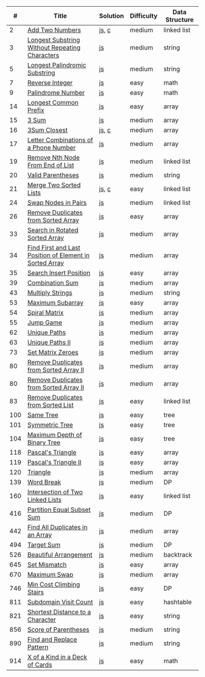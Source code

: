 |#|Title|Solution|Difficulty|Data Structure|
|--|--- |--------|----------|--------------|
|2|[Add Two Numbers](https://leetcode.com/problems/add-two-numbers/description/)|[js](https://github.com/OrekiSH/algorithms/blob/master/src/leetcode/medium/add-two-numbers-2/js/solution.js), [c](https://github.com/OrekiSH/algorithms/blob/master/src/leetcode/medium/add-two-numbers-2/c/solution.c)|medium|linked list|
|3|[Longest Substring Without Repeating Characters](https://leetcode.com/problems/longest-substring-without-repeating-characters/description/)|[js](https://github.com/OrekiSH/algorithms/blob/master/src/leetcode/medium/longest-substring-without-repeating-characters-3/js/solution.js)|medium|string|
|5|[Longest Palindromic Substring](https://leetcode.com/problems/longest-palindromic-substring/description/)|[js](https://github.com/OrekiSH/algorithms/blob/master/src/leetcode/medium/longest-palindromic-substring-5/js/solution.js)|medium|string|
|7|[Reverse Integer](https://leetcode.com/problems/reverse-integer/description/)|[js](https://github.com/OrekiSH/algorithms/blob/master/src/leetcode/easy/reverse-integer-7/js/solution.js)|easy|math|
|9|[Palindrome Number](https://leetcode.com/problems/palindrome-number/description/)|[js](https://github.com/OrekiSH/algorithms/blob/master/src/leetcode/easy/palindrome-number-9/js/solution.js)|easy|math|
|14|[Longest Common Prefix](https://leetcode.com/problems/longest-common-prefix/description/)|[js](https://github.com/OrekiSH/algorithms/blob/master/src/leetcode/easy/longest-common-prefix-14/js/solution.js)|easy|array|
|15|[3 Sum](https://leetcode.com/problems/triangle/description/)|[js](https://github.com/OrekiSH/algorithms/blob/master/src/leetcode/medium/3sum-15/js/solution.js)|medium|array|
|16|[3Sum Closest](https://leetcode.com/problems/3sum-closest/description/)|[js](https://github.com/OrekiSH/algorithms/blob/master/src/leetcode/medium/3sum-closest-16/js/solution.js), [c](https://github.com/OrekiSH/algorithms/blob/master/src/leetcode/medium/3sum-closest-16/c/solution.c)|medium|array|
|17|[Letter Combinations of a Phone Number](https://leetcode.com/problems/letter-combinations-of-a-phone-number/description/)|[js](https://github.com/OrekiSH/algorithms/blob/master/src/leetcode/medium/letter-combinations-of-a-phone-number-17/js/solution.js)|medium|array|
|19|[Remove Nth Node From End of List](https://leetcode.com/problems/remove-nth-node-from-end-of-list/description/)|[js](https://github.com/OrekiSH/algorithms/blob/master/src/leetcode/medium/remove-nth-node-from-end-of-list-19/js/solution.js)|medium|linked list|
|20|[Valid Parentheses](https://leetcode.com/problems/valid-parentheses/description/)|[js](https://github.com/OrekiSH/algorithms/blob/master/src/leetcode/medium/valid-parentheses-20/js/solution.js)|medium|string|
|21|[Merge Two Sorted Lists](https://leetcode.com/submissions/detail/167538036/)|[js](https://github.com/OrekiSH/algorithms/blob/master/src/leetcode/easy/merge-two-sorted-lists-21/js/solution.js), [c](https://github.com/OrekiSH/algorithms/blob/master/src/leetcode/easy/merge-two-sorted-lists-21/c/solution.c)|easy|linked list|
|24|[Swap Nodes in Pairs](https://leetcode.com/problems/swap-nodes-in-pairs/description/)|[js](https://github.com/OrekiSH/algorithms/blob/master/src/leetcode/medium/swap-nodes-in-pairs-24/js/solution.js)|medium|linked list|
|26|[Remove Duplicates from Sorted Array](https://leetcode.com/problems/remove-duplicates-from-sorted-array/description/)|[js](https://github.com/OrekiSH/algorithms/blob/master/src/leetcode/easy/remove-duplicates-from-sorted-array-26/js/solution.js)|easy|array|
|33|[Search in Rotated Sorted Array](https://leetcode.com/problems/search-in-rotated-sorted-array/description/)|[js](https://github.com/OrekiSH/algorithms/blob/master/src/leetcode/medium/search-in-rotated-sorted-array-33/js/solution.js)|medium|array|
|34|[Find First and Last Position of Element in Sorted Array](https://leetcode.com/problems/find-first-and-last-position-of-element-in-sorted-array/description/)|[js](https://github.com/OrekiSH/algorithms/blob/master/src/leetcode/medium/find-first-and-last-position-of-element-in-sorted-array-34/js/solution.js)|medium|array|
|35|[Search Insert Position](https://leetcode.com/problems/search-insert-position/description/)|[js](https://github.com/OrekiSH/algorithms/blob/master/src/leetcode/easy/search-insert-position-35/js/solution.js)|easy|array|
|39|[Combination Sum](https://leetcode.com/problems/combination-sum/description/)|[js](https://github.com/OrekiSH/algorithms/blob/master/src/leetcode/medium/combination-sum-39/js/solution.js)|medium|array|
|43|[Multiply Strings](https://leetcode.com/problems/multiply-strings/description/)|[js](https://github.com/OrekiSH/algorithms/blob/master/src/leetcode/medium/multiply-strings-43/js/solution.js)|medium|string|
|53|[Maximum Subarray](https://leetcode.com/problems/maximum-subarray/description/)|[js](https://github.com/OrekiSH/algorithms/blob/master/src/leetcode/easy/maximum-subarray-53/js/solution.js)|easy|array|
|54|[Spiral Matrix](https://leetcode.com/problems/spiral-matrix/description/)|[js](https://github.com/OrekiSH/algorithms/blob/master/src/leetcode/medium/spiral-matrix-54/js/solution.js)|medium|array|
|55|[Jump Game](https://leetcode.com/problems/jump-game/description/)|[js](https://github.com/OrekiSH/algorithms/blob/master/src/leetcode/medium/jump-game-55/js/solution.js)|medium|array|
|62|[Unique Paths](https://leetcode.com/problems/unique-paths/description/)|[js](https://github.com/OrekiSH/algorithms/blob/master/src/leetcode/medium/unique-paths-62/js/solution.js)|medium|array|
|63|[Unique Paths II](https://leetcode.com/problems/unique-paths-ii/description/)|[js](https://github.com/OrekiSH/algorithms/blob/master/src/leetcode/medium/unique-paths-ii-63/js/solution.js)|medium|array|
|73|[Set Matrix Zeroes](https://leetcode.com/problems/set-matrix-zeroes/description/)|[js](https://github.com/OrekiSH/algorithms/blob/master/src/leetcode/medium/set-matrix-zeroes-73/js/solution.js)|medium|array|
|80|[Remove Duplicates from Sorted Array II](https://leetcode.com/problems/remove-duplicates-from-sorted-array-ii/description/)|[js](https://github.com/OrekiSH/algorithms/blob/master/src/leetcode/medium/remove-duplicates-from-sorted-array-ii-80/js/solution.js)|medium|array|
|80|[Remove Duplicates from Sorted Array II](https://leetcode.com/problems/remove-duplicates-from-sorted-array-ii/description/)|[js](https://github.com/OrekiSH/algorithms/blob/master/src/leetcode/medium/remove-duplicates-from-sorted-array-ii-80/js/solution.js)|medium|array|
|83|[Remove Duplicates from Sorted List](https://leetcode.com/problems/remove-duplicates-from-sorted-list/description/)|[js](https://github.com/OrekiSH/algorithms/blob/master/src/leetcode/medium/remove-duplicates-from-sorted-list-83/js/solution.js)|easy|linked list|
|100|[Same Tree](https://leetcode.com/problems/same-tree/description/)|[js](https://github.com/OrekiSH/algorithms/blob/master/src/leetcode/easy/same-tree-100/js/solution.js)|easy|tree|
|101|[Symmetric Tree](https://leetcode.com/problems/symmetric-tree/description/)|[js](https://github.com/OrekiSH/algorithms/blob/master/src/leetcode/easy/symmetric-tree-101/js/solution.js)|easy|tree|
|104|[Maximum Depth of Binary Tree](https://leetcode.com/problems/maximum-depth-of-binary-tree/description/)|[js](https://github.com/OrekiSH/algorithms/blob/master/src/leetcode/easy/maximum-depth-of-binary-tree-104/js/solution.js)|easy|tree|
|118|[Pascal's Triangle](https://leetcode.com/problems/pascals-triangle/description/)|[js](https://github.com/OrekiSH/algorithms/blob/master/src/leetcode/easy/pascals-triangle-118/js/solution.js)|easy|array|
|119|[Pascal's Triangle II](https://leetcode.com/problems/pascals-triangle-ii/description/)|[js](https://github.com/OrekiSH/algorithms/blob/master/src/leetcode/easy/pascals-triangle-ii-119/js/solution.js)|easy|array|
|120|[Triangle](https://leetcode.com/problems/triangle/description/)|[js](https://github.com/OrekiSH/algorithms/blob/master/src/leetcode/medium/triangle-120/js/solution.js)|medium|array|
|139|[Word Break](https://leetcode.com/problems/word-break/description/)|[js](https://github.com/OrekiSH/algorithms/blob/master/src/leetcode/medium/word-break-139/js/solution.js)|medium|DP|
|160|[Intersection of Two Linked Lists](https://leetcode.com/problems/intersection-of-two-linked-lists/description/)|[js](https://github.com/OrekiSH/algorithms/blob/master/src/leetcode/easy/intersection-of-two-linked-lists-160/js/solution.js)|easy|linked list|
|416|[Partition Equal Subset Sum](https://leetcode.com/problems/partition-equal-subset-sum/description/)|[js](https://github.com/OrekiSH/algorithms/blob/master/src/leetcode/medium/partition-equal-subset-sum-416/js/solution.js)|medium|DP|
|442|[Find All Duplicates in an Array](https://leetcode.com/problems/find-all-duplicates-in-an-array/description/)|[js](https://github.com/OrekiSH/algorithms/blob/master/src/leetcode/medium/find-all-duplicates-in-an-array-442/js/solution.js)|medium|array|
|494|[Target Sum](https://leetcode.com/problems/target-sum/description/)|[js](https://github.com/OrekiSH/algorithms/blob/master/src/leetcode/medium/target-sum-494/js/solution.js)|medium|DP|
|526|[Beautiful Arrangement](https://leetcode.com/problems/beautiful-arrangement/description/)|[js](https://github.com/OrekiSH/algorithms/blob/master/src/leetcode/medium/beautiful-arrangement-526/js/solution.js)|medium|backtrack|
|645|[Set Mismatch](https://leetcode.com/problems/set-mismatch/description/)|[js](https://github.com/OrekiSH/algorithms/blob/master/src/leetcode/easy/set-mismatch-645/js/solution.js)|easy|array|
|670|[Maximum Swap](https://leetcode.com/problems/maximum-swap/description/)|[js](https://github.com/OrekiSH/algorithms/blob/master/src/leetcode/medium/maximum-swap-670/js/solution.js)|medium|array|
|746|[Min Cost Climbing Stairs](https://leetcode.com/problems/min-cost-climbing-stairs/description/)|[js](https://github.com/OrekiSH/algorithms/blob/master/src/leetcode/easy/min-cost-climbing-stairs-746/js/solution.js)|easy|DP|
|811|[Subdomain Visit Count](https://leetcode.com/problems/subdomain-visit-count/description/)|[js](https://github.com/OrekiSH/algorithms/blob/master/src/leetcode/easy/subdomain-visit-count-811/js/solution.js)|easy|hashtable|
|821|[Shortest Distance to a Character](https://leetcode.com/problems/shortest-distance-to-a-character/description/)|[js](https://github.com/OrekiSH/algorithms/blob/master/src/leetcode/easy/shortest-distance-to-a-character-821/js/solution.js)|easy|string|
|856|[Score of Parentheses](https://leetcode.com/problems/score-of-parentheses/description/)|[js](https://github.com/OrekiSH/algorithms/blob/master/src/leetcode/medium/score-of-parentheses-856/js/solution.js)|medium|string|
|890|[Find and Replace Pattern](https://leetcode.com/problems/find-and-replace-pattern/description/)|[js](https://github.com/OrekiSH/algorithms/blob/master/src/leetcode/medium/find-and-replace-pattern-890/js/solution.js)|medium|string|
|914|[X of a Kind in a Deck of Cards](https://leetcode.com/problems/x-of-a-kind-in-a-deck-of-cards/description/)|[js](https://github.com/OrekiSH/algorithms/blob/master/src/leetcode/easy/x-of-a-kind-in-a-deck-of-cards-914/js/solution.js)|easy|math|